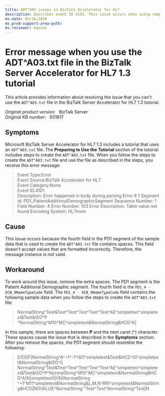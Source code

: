 ```yaml
---
title: ADT^A03 issues in BizTalk Accelerator for HL7
description: Describes event ID 4101. This issue occurs when using sample data to create the ADT^A03.txt file in the BizTalk Server Accelerator for HL 7 1.3 tutorial.
ms.date: 03/16/2020
ms.prod-support-area-path:
ms.reviewer: mquian
---
```

# Error message when you use the ADT^A03.txt file in the BizTalk Server Accelerator for HL7 1.3 tutorial

This article provides information about resolving the issue that you can't use the `ADT^A03.txt` file in the BizTalk Server Accelerator for HL7 1.3 tutorial.

_Original product version:_ &nbsp; BizTalk Server  
_Original KB number:_ &nbsp; 931817

## Symptoms

Microsoft BizTalk Server Accelerator for HL7 1.3 includes a tutorial that uses an `ADT^A03.txt` file. The **Preparing to Use the Tutorial** section of the tutorial includes steps to create the `ADT^A03.txt` file. When you follow the steps to create the `ADT^A03.txt` file and use the file as described in the steps, you receive this error message:

> Event Type:Error  
> Event Source:BizTalk Accelerator for HL7  
> Event Category:None  
> Event ID:4101  
> Description: Error happened in body during parsing Error # 1 Segment Id: PD1_PatientAdditionalDemographicSegment Sequence Number: 1 Field Number: 4 Error Number: 103 Error Description: Table value not found Encoding System: HL7nnnn

## Cause

This issue occurs because the fourth field in the PD1 segment of the sample data that is used to create the `ADT^A03.txt` file contains spaces. This field doesn't accept values that are formatted incorrectly. Therefore, the message instance is not valid.

## Workaround

To work around this issue, remove the extra spaces. The PD1 segment is the Patient Additional Demographic segment. The fourth field is the `PD1_4 - XCN_9NameTypeCode` field. The `PD1_4 - XCN_9NameTypeCode` field contains the following sample data when you follow the steps to create the `ADT^A03.txt` file:

> NormalString^Test&Test^Test^Test^Test^Test^AE^simpletext^simpletext&Test&ISO^P   ^NormalString^M10^MC^simpletext&NormalString&HCD^A|

In this sample, there are spaces between **P** and the next caret (^) character. These spaces cause the issue that is described in the **Symptoms** section. After you remove the spaces, the PD1 segment should resemble the following:

> D1|S|F|NormalString^A^+1^-1^ISO^simpletext&Test&HCD^GI^simpletext&NormalString&ISO^I|   NormalString^Test&Test^Test^Test^Test^Test^AE^simpletext^simpletext&Test&ISO^P^NormalString^M10^MC^simpletext&NormalString&HCD^A|N|simpletext|I|I|N|NormalString   ^+1^M11^simpletext&NormalString&L,M,N^RRI^simpletext&NormalString&HCD|NOVALUE^NormalString   ^Test^Test^NormalString^Test|N
